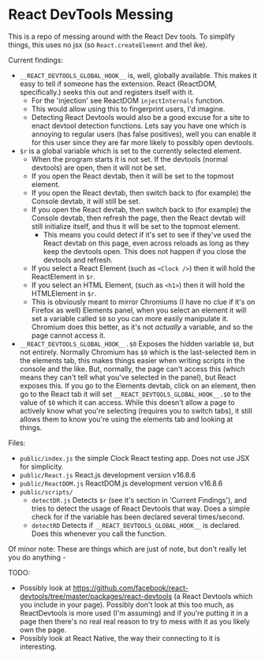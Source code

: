 # React DevTools Messing
This is a repo of messing around with the React Dev tools. To simplify things, this uses no jsx (so `React.createElement` and thel ike).

Current findings:  
- `__REACT_DEVTOOLS_GLOBAL_HOOK__` is, well, globally available. This makes it easy to tell if someone has the extension. React (ReactDOM, specifically.) seeks this out and registers itself with it.  
	- For the 'injection' see ReactDOM `injectInternals` function.  
	- This would allow using this to fingerprint users, I'd imagine.  
	- Detecting React Devtools would also be a good excuse for a site to enact devtool detection functions. Lets say you have one which is annoying to regular users (has false positives), well you can enable it for this user since they are far more likely to possibly open devtools.  
- `$r` is a global variable which is set to the currently selected element.
	- When the program starts it is not set. If the devtools (normal devtools) are open, then it will not be set.
	- If you open the React devtab, then it will be set to the topmost element.
	- If you open the React devtab, then switch back to (for example) the Console devtab, it will still be set.
	- If you open the React devtab, then switch back to (for example) the Console devtab, then refresh the page, then the React devtab will still initialize itself, and thus it will be set to the topmost element.
		- This means you could detect if it's set to see if they've used the React devtab on this page, even across reloads as long as they keep the devtools open. This does not happen if you close the devtools and refresh.
	- If you select a React Element (such as `<Clock />`) then it will hold the ReactElement in `$r`.
	- If you select an HTML Element, (such as `<h1>`) then it will hold the HTMLElement in `$r`.
	- This is obviously meant to mirror Chromiums (I have no clue if it's on Firefox as well) Elements panel, when you select an element it will set a variable called `$0` so you can more easily manipulate it. Chromium does this better, as it's not *actually* a variable, and so the page cannot access it.
- `__REACT_DEVTOOLS_GLOBAL_HOOK__.$0` Exposes the hidden variable `$0`, but not entirely.
	Normally Chromium has `$0` which is the last-selected item in the elements tab, this makes things easier when writing scripts in the console and the like.
	But, normally, the page can't access this (which means they can't tell what you've selected in the panel), but React exposes this.
	If you go to the Elements devtab, click on an element, then go to the React tab it will set `__REACT_DEVTOOLS_GLOBAL_HOOK__.$0` to the value of `$0` which it can access. While this doesn't allow a page to actively know what you're selecting (requires you to switch tabs), it still allows them to know you're using the elements tab and looking at things.

Files:
- `public/index.js` the simple Clock React testing app. Does not use JSX for simplicity.
- `public/React.js` React.js development version v16.8.6
- `public/ReactDOM.js` ReactDOM.js development version v16.8.6
- `public/scripts/`
	- `detectDR.js` Detects `$r` (see it's section in 'Current Findings'), and tries to detect the usage of React Devtools that way. Does a simple check for if the variable has been declared several times/second.
	- `detectRD` Detects if `__REACT_DEVTOOLS_GLOBAL_HOOK__` is declared. Does this whenever you call the function.

Of minor note: These are things which are just of note, but don't really let you do anything
	- 

TODO:
- Possibly look at https://github.com/facebook/react-devtools/tree/master/packages/react-devtools (a React Devtools which you include in your page). Possibly don't look at this too much, as ReactDevtools is more used (I'm assuming) and if you're putting it in a page then there's no real real reason to try to mess with it as you likely own the page.
- Possibly look at React Native, the way their connecting to it is interesting.